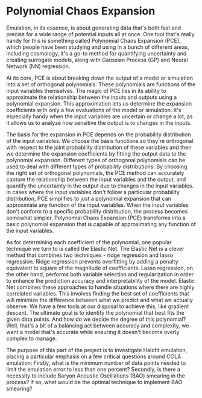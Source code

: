 # Polynomial Chaos Expansion

Emulation, in its essence, is about generating data that's both fast and precise for a wide range of potential inputs all at once. One tool that's really handy for this is something called Polynomial Chaos Expansion (PCE), which people have been studying and using in a bunch of different areas, including cosmology, it's a go-to method for quantifying uncertainty and creating surrogate models, along with Gaussian Process (GP) and Neural Network (NN) regression.

At its core, PCE is about breaking down the output of a model or simulation into a set of orthogonal polynomials. These polynomials are functions of the input variables themselves. The magic of PCE lies in its ability to approximate the relationship between the inputs and outputs using a polynomial expansion. This approximation lets us determine the expansion coefficients with only a few evaluations of the model or simulation. It's especially handy when the input variables are uncertain or change a lot, as it allows us to analyze how sensitive the output is to changes in the inputs.

The basis for the expansion in PCE depends on the probability distribution of the input variables. We choose the basis functions so they're orthogonal with respect to the joint probability distribution of these variables and then we determine the expansion coefficients by fitting the output data to the polynomial expansion. Different types of orthogonal polynomials can be used to deal with different types of probability distributions. By choosing the right set of orthogonal polynomials, the PCE method can accurately capture the relationship between the input variables and the output, and quantify the uncertainty in the output due to changes in the input variables. In cases where the input variables don't follow a particular probability distribution, PCE simplifies to just a polynomial expansion that can approximate any function of the input variables. When the input variables don't conform to a specific probability distribution, the process becomes somewhat simpler. Polynomial Chaos Expansion (PCE) transforms into a basic polynomial expansion that is capable of approximating any function of the input variables.

As for determining each coefficient of the polynomial, one popular technique we turn to is called the Elastic Net. The Elastic Net is a clever method that combines two techniques - ridge regression and lasso regression. Ridge regression prevents overfitting by adding a penalty equivalent to square of the magnitude of coefficients. Lasso regression, on the other hand, performs both variable selection and regularization in order to enhance the prediction accuracy and interpretability of the model. Elastic Net combines these approaches to handle situations where there are highly correlated variables. This involves finding the best set of coefficients that will minimize the difference between what we predict and what we actually observe. We have a few tools at our disposal to achieve this, like gradient descent. The ultimate goal is to identify the polynomial that best fits the given data points. And how do we decide the degree of this polynomial? Well, that's a bit of a balancing act between accuracy and complexity, we want a model that's accurate while ensuring it doesn't become overly complex to manage.

The purpose of this part of the project is to investigate Halofit emulation, placing a particular emphasis on a few critical questions around COLA emulation: Firstly, what is the minimum number of data points needed to limit the emulation error to less than one percent? Secondly, is there a necessity to include Baryon Acoustic Oscillations (BAO) smearing in the process? If so, what would be the optimal technique to implement BAO smearing?






